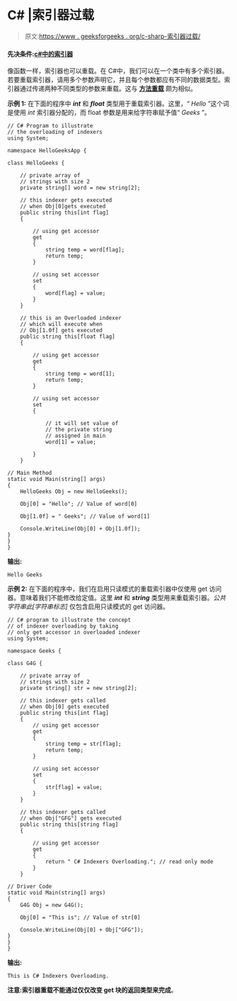 # C# |索引器过载

> 原文:[https://www . geeksforgeeks . org/c-sharp-索引器过载/](https://www.geeksforgeeks.org/c-sharp-overloading-of-indexers/)

#### 先决条件:[c#中的索引器](https://www.geeksforgeeks.org/c-indexers/)

像函数一样，索引器也可以重载。在 C#中，我们可以在一个类中有多个索引器。若要重载索引器，请用多个参数声明它，并且每个参数都应有不同的数据类型。索引器通过传递两种不同类型的参数来重载。这与 [**方法重载**](https://www.geeksforgeeks.org/c-method-overloading/) 颇为相似。

**示例 1:** 在下面的程序中 ***int*** 和 ***float*** 类型用于重载索引器。这里，“ *Hello* ”这个词是使用 *int* 索引器分配的，而 float 参数是用来给字符串赋予值“ *Geeks* ”。

```
// C# Program to illustrate 
// the overloading of indexers
using System;

namespace HelloGeeksApp {

class HelloGeeks {

    // private array of 
    // strings with size 2
    private string[] word = new string[2];

    // this indexer gets executed
    // when Obj[0]gets executed
    public string this[int flag]
    {

        // using get accessor
        get
        {
            string temp = word[flag];
            return temp;
        }

        // using set accessor
        set
        {
            word[flag] = value;
        }
    }

    // this is an Overloaded indexer
    // which will execute when 
    // Obj[1.0f] gets executed
    public string this[float flag]
    {

        // using get accessor
        get
        {
            string temp = word[1];
            return temp;
        }

        // using set accessor
        set
        {

            // it will set value of 
            // the private string 
            // assigned in main
            word[1] = value;

        }
    }

// Main Method
static void Main(string[] args)
{
    HelloGeeks Obj = new HelloGeeks();

    Obj[0] = "Hello"; // Value of word[0]

    Obj[1.0f] = " Geeks"; // Value of word[1]

    Console.WriteLine(Obj[0] + Obj[1.0f]);
}
}
}
```

**输出:**

```
Hello Geeks

```

**示例 2:** 在下面的程序中，我们在启用只读模式的重载索引器中仅使用 get 访问器。意味着我们不能修改给定值。这里 ***int*** 和 ***string*** 类型用来重载索引器。*公共字符串此[字符串标志]* 仅包含启用只读模式的 get 访问器。

```
// C# program to illustrate the concept
// of indexer overloading by taking 
// only get accessor in overloaded indexer
using System;

namespace Geeks {

class G4G {

    // private array of 
    // strings with size 2
    private string[] str = new string[2];

    // this indexer gets called
    // when Obj[0] gets executed
    public string this[int flag]
    {
        // using get accessor
        get
        {
            string temp = str[flag];
            return temp;
        }

        // using set accessor
        set
        {
            str[flag] = value;
        }
    }

    // this indexer gets called
    // when Obj["GFG"] gets executed
    public string this[string flag]
    {

        // using get accessor
        get
        {
            return " C# Indexers Overloading."; // read only mode
        }
    }

// Driver Code    
static void Main(string[] args)
{
    G4G Obj = new G4G();

    Obj[0] = "This is"; // Value of str[0]

    Console.WriteLine(Obj[0] + Obj["GFG"]);
}
}
}
```

**输出:**

```
This is C# Indexers Overloading.

```

**注意:**索引器重载**不能通过仅仅改变 get 块的返回类型来完成**。